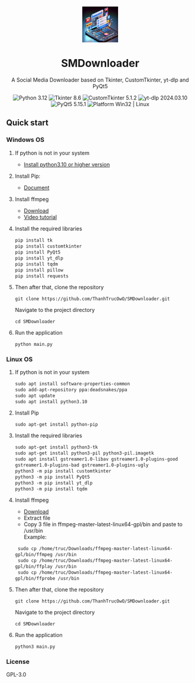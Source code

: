 <p align="center">
  <img width="96" align="center" src="Icon/logo.webp" alt="logo">
</p>
  <h1 align="center">
  SMDownloader
</h1>
<p align="center">
  A Social Media Downloader based on Tkinter, CustomTkinter, yt-dlp and PyQt5
</p>

<p align="center">

  <a style="text-decoration:none">
    <img src="https://img.shields.io/badge/Python-3.12-blue.svg?color=blue" alt="Python 3.12"/>
  </a>

  <a style="text-decoration:none">
    <img src="https://img.shields.io/badge/Tkinter-8.6-blue" alt="Tkinter 8.6"/>
  </a>
    
  <a style="text-decoration:none">
    <img src="https://img.shields.io/badge/CustomTkinter-5.1.2-blue" alt="CustomTkinter 5.1.2"/>
  </a>

  <a style="text-decoration:none">
    <img src="https://img.shields.io/badge/yt--dlp-2024.03.10-blue" alt="yt-dlp 2024.03.10"/>
  </a>

  <a style="text-decoration:none">
    <img src="https://img.shields.io/badge/PyQt5-5.15.1-blue" alt="PyQt5 5.15.1"/>
  </a>

  <a style="text-decoration:none">
    <img src="https://img.shields.io/badge/os-linux%20%20%7C%20windows-blue" alt="Platform Win32 | Linux"/>
  </a>
</p>

## Quick start

### Windows OS

1. If python is not in your system

   - [Install python3.10 or higher version](https://www.python.org/downloads/)

2. Install Pip:
   - [Document](https://pip.pypa.io/en/stable/installation/)
3. Install ffmpeg
   - [Download](https://github.com/BtbN/FFmpeg-Builds/releases/download/latest/ffmpeg-master-latest-win64-gpl.zip)
   - [Video tutorial](https://youtu.be/IECI72XEox0?t=229)
4. Install the required libraries

   ```shell
   pip install tk
   pip install customtkinter
   pip install PyQt5
   pip install yt_dlp
   pip install tqdm
   pip install pillow
   pip install requests
   ```

5. Then after that, clone the repository
   ```shell
   git clone https://github.com/ThanhTrucOwO/SMDownloader.git
   ```
   Navigate to the project directory
   ```
   cd SMDownloader
   ```
6. Run the application
   ```shell
   python main.py
   ```

### Linux OS

1. If python is not in your system

   ```shell
   sudo apt install software-properties-common
   sudo add-apt-repository ppa:deadsnakes/ppa
   sudo apt update
   sudo apt install python3.10
   ```

2. Install Pip
   ```shell
   sudo apt-get install python-pip
   ```
3. Install the required libraries
   ```shell
   sudo apt-get install python3-tk
   sudo apt-get install python3-pil python3-pil.imagetk
   sudo apt install gstreamer1.0-libav gstreamer1.0-plugins-good gstreamer1.0-plugins-bad gstreamer1.0-plugins-ugly
   python3 -m pip install customtkinter
   python3 -m pip install PyQt5
   python3 -m pip install yt_dlp
   python3 -m pip install tqdm
   ```
4. Install ffmpeg
   - [Download](https://github.com/BtbN/FFmpeg-Builds/releases/download/latest/ffmpeg-master-latest-win64-gpl.zip)
   - Extract file
   - Copy 3 file in ffmpeg-master-latest-linux64-gpl/bin and paste to /usr/bin \
     Example:
   ```shell
    sudo cp /home/truc/Downloads/ffmpeg-master-latest-linux64-gpl/bin/ffmpeg /usr/bin
    sudo cp /home/truc/Downloads/ffmpeg-master-latest-linux64-gpl/bin/ffplay /usr/bin
    sudo cp /home/truc/Downloads/ffmpeg-master-latest-linux64-gpl/bin/ffprobe /usr/bin
   ```
5. Then after that, clone the repository
   ```shell
   git clone https://github.com/ThanhTrucOwO/SMDownloader.git
   ```
   Navigate to the project directory
   ```
   cd SMDownloader
   ```
6. Run the application
   ```shell
   python3 main.py
   ```

### License

GPL-3.0
